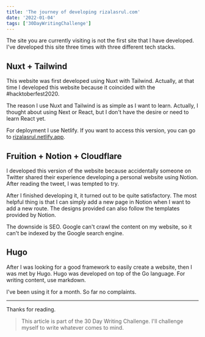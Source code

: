 ```yaml
---
title: 'The journey of developing rizalasrul.com'
date: '2022-01-04'
tags: ['30DayWritingChallenge']
---
```


The site you are currently visiting is not the first site that I have developed. I've developed this site three times with three different tech stacks.

## Nuxt + Tailwind

This website was first developed using Nuxt with Tailwind. Actually, at that time I developed this website because it coincided with the #hacktoberfest2020.

The reason I use Nuxt and Tailwind is as simple as I want to learn. Actually, I thought about using Next or React, but I don't have the desire or need to learn React yet.

For deployment I use Netlify. If you want to access this version, you can go to [rizalasrul.netlify.app](https://rizalasrul.netlify.app/).

## Fruition + Notion + Cloudflare

I developed this version of the website because accidentally someone on Twitter shared their experience developing a personal website using Notion. After reading the tweet, I was tempted to try.

After I finished developing it, it turned out to be quite satisfactory. The most helpful thing is that I can simply add a new page in Notion when I want to add a new route. The designs provided can also follow the templates provided by Notion.

The downside is SEO. Google can't crawl the content on my website, so it can't be indexed by the Google search engine.

## Hugo

After I was looking for a good framework to easily create a website, then I was met by Hugo. Hugo was developed on top of the Go language. For writing content, use markdown.

I've been using it for a month. So far no complaints.

---

Thanks for reading.

> This article is part of the 30 Day Writing Challenge. I'll challenge myself to write whatever comes to mind.
